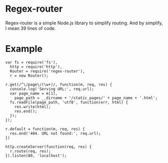 # Regex-router

Regex-router is a simple Node.js library to simplify routing. And by simplify, I mean 39 lines of code.

# Example

    var fs = require('fs'),
      http = require('http'),
      Router = require('regex-router'),
      r = new Router();

    r.get(/^\/page\/(\w+)/, function(m, req, res) {
      console.log('Serving URL:', req.url);
      var page_name = m[1],
        page_path = __dirname + '/static_pages/' + page_name + '.html';
      fs.readFile(page_path, 'utf8', function(err, html) {
        res.write(html);
        res.end();
      });
    });

    r.default = function(m, req, res) {
      res.end('404. URL not found:', req.url);
    })

    http.createServer(function(req, res) {
      r.route(req, res);
    }).listen(80, 'localhost');

